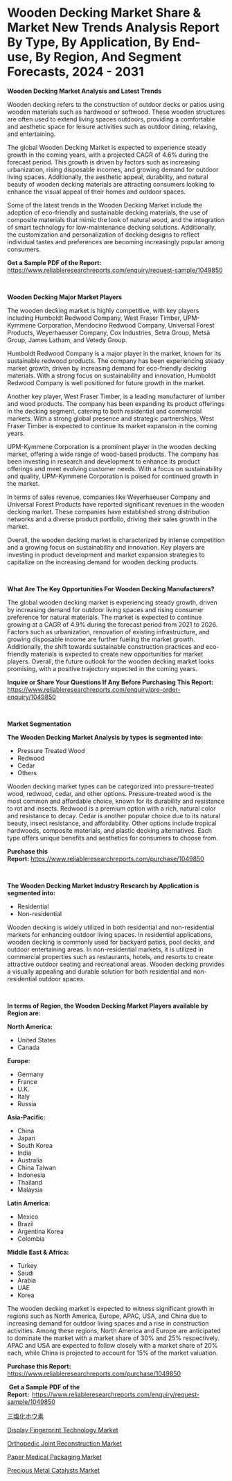 <p><h1>Wooden Decking Market Share & Market New Trends Analysis Report By Type, By Application, By End-use, By Region, And Segment Forecasts, 2024 - 2031</h1></p><p><strong>Wooden Decking Market Analysis and Latest Trends</strong></p>
<p><p>Wooden decking refers to the construction of outdoor decks or patios using wooden materials such as hardwood or softwood. These wooden structures are often used to extend living spaces outdoors, providing a comfortable and aesthetic space for leisure activities such as outdoor dining, relaxing, and entertaining.</p><p>The global Wooden Decking Market is expected to experience steady growth in the coming years, with a projected CAGR of 4.6% during the forecast period. This growth is driven by factors such as increasing urbanization, rising disposable incomes, and growing demand for outdoor living spaces. Additionally, the aesthetic appeal, durability, and natural beauty of wooden decking materials are attracting consumers looking to enhance the visual appeal of their homes and outdoor spaces.</p><p>Some of the latest trends in the Wooden Decking Market include the adoption of eco-friendly and sustainable decking materials, the use of composite materials that mimic the look of natural wood, and the integration of smart technology for low-maintenance decking solutions. Additionally, the customization and personalization of decking designs to reflect individual tastes and preferences are becoming increasingly popular among consumers.</p></p>
<p><strong>Get a Sample PDF of the Report:&nbsp;</strong> <a href="https://www.reliableresearchreports.com/enquiry/request-sample/1049850">https://www.reliableresearchreports.com/enquiry/request-sample/1049850</a></p>
<p>&nbsp;</p>
<p><strong>Wooden Decking Major Market Players</strong></p>
<p><p>The wooden decking market is highly competitive, with key players including Humboldt Redwood Company, West Fraser Timber, UPM-Kymmene Corporation, Mendocino Redwood Company, Universal Forest Products, Weyerhaeuser Company, Cox Industries, Setra Group, Metsä Group, James Latham, and Vetedy Group.</p><p>Humboldt Redwood Company is a major player in the market, known for its sustainable redwood products. The company has been experiencing steady market growth, driven by increasing demand for eco-friendly decking materials. With a strong focus on sustainability and innovation, Humboldt Redwood Company is well positioned for future growth in the market.</p><p>Another key player, West Fraser Timber, is a leading manufacturer of lumber and wood products. The company has been expanding its product offerings in the decking segment, catering to both residential and commercial markets. With a strong global presence and strategic partnerships, West Fraser Timber is expected to continue its market expansion in the coming years.</p><p>UPM-Kymmene Corporation is a prominent player in the wooden decking market, offering a wide range of wood-based products. The company has been investing in research and development to enhance its product offerings and meet evolving customer needs. With a focus on sustainability and quality, UPM-Kymmene Corporation is poised for continued growth in the market.</p><p>In terms of sales revenue, companies like Weyerhaeuser Company and Universal Forest Products have reported significant revenues in the wooden decking market. These companies have established strong distribution networks and a diverse product portfolio, driving their sales growth in the market.</p><p>Overall, the wooden decking market is characterized by intense competition and a growing focus on sustainability and innovation. Key players are investing in product development and market expansion strategies to capitalize on the increasing demand for wooden decking products.</p></p>
<p>&nbsp;</p>
<p><strong>What Are The Key Opportunities For Wooden Decking Manufacturers?</strong></p>
<p><p>The global wooden decking market is experiencing steady growth, driven by increasing demand for outdoor living spaces and rising consumer preference for natural materials. The market is expected to continue growing at a CAGR of 4.9% during the forecast period from 2021 to 2026. Factors such as urbanization, renovation of existing infrastructure, and growing disposable income are further fueling the market growth. Additionally, the shift towards sustainable construction practices and eco-friendly materials is expected to create new opportunities for market players. Overall, the future outlook for the wooden decking market looks promising, with a positive trajectory expected in the coming years.</p></p>
<p><strong>Inquire or Share Your Questions If Any Before Purchasing This Report:</strong> <a href="https://www.reliableresearchreports.com/enquiry/pre-order-enquiry/1049850">https://www.reliableresearchreports.com/enquiry/pre-order-enquiry/1049850</a></p>
<p>&nbsp;</p>
<p><strong>Market Segmentation</strong></p>
<p><strong>The Wooden Decking Market Analysis by types is segmented into:</strong></p>
<p><ul><li>Pressure Treated Wood</li><li>Redwood</li><li>Cedar</li><li>Others</li></ul></p>
<p><p>Wooden decking market types can be categorized into pressure-treated wood, redwood, cedar, and other options. Pressure-treated wood is the most common and affordable choice, known for its durability and resistance to rot and insects. Redwood is a premium option with a rich, natural color and resistance to decay. Cedar is another popular choice due to its natural beauty, insect resistance, and affordability. Other options include tropical hardwoods, composite materials, and plastic decking alternatives. Each type offers unique benefits and aesthetics for consumers to choose from.</p></p>
<p><strong>Purchase this Report:&nbsp;</strong><a href="https://www.reliableresearchreports.com/purchase/1049850">https://www.reliableresearchreports.com/purchase/1049850</a></p>
<p>&nbsp;</p>
<p><strong>The Wooden Decking Market Industry Research by Application is segmented into:</strong></p>
<p><ul><li>Residential</li><li>Non-residential</li></ul></p>
<p><p>Wooden decking is widely utilized in both residential and non-residential markets for enhancing outdoor living spaces. In residential applications, wooden decking is commonly used for backyard patios, pool decks, and outdoor entertaining areas. In non-residential markets, it is utilized in commercial properties such as restaurants, hotels, and resorts to create attractive outdoor seating and recreational areas. Wooden decking provides a visually appealing and durable solution for both residential and non-residential outdoor spaces.</p></p>
<p>&nbsp;</p>
<p><strong>In terms of Region, the Wooden Decking Market Players available by Region are:</strong></p>
<p>
    <p> <strong> North America: </strong>
        <ul>
            <li>United States</li>
            <li>Canada</li>
        </ul>
        </p> 
    <p> <strong> Europe: </strong>
        <ul>
            <li>Germany</li>
            <li>France</li>
            <li>U.K.</li>
            <li>Italy</li>
            <li>Russia</li>
        </ul>
        </p> 
    <p> <strong> Asia-Pacific: </strong>
        <ul>
            <li>China</li>
            <li>Japan</li>
            <li>South Korea</li>
            <li>India</li>
            <li>Australia</li>
            <li>China Taiwan</li>
            <li>Indonesia</li>
            <li>Thailand</li>
            <li>Malaysia</li>
        </ul>
        </p> 
    <p> <strong> Latin America: </strong>
        <ul>
            <li>Mexico</li>
            <li>Brazil</li>
            <li>Argentina Korea</li>
            <li>Colombia</li>
        </ul>
        </p> 
    <p> <strong> Middle East & Africa: </strong>
        <ul>
            <li>Turkey</li>
            <li>Saudi</li>
            <li>Arabia</li>
            <li>UAE</li>
            <li>Korea</li>
        </ul>
    </p>
    </p>
<p><p>The wooden decking market is expected to witness significant growth in regions such as North America, Europe, APAC, USA, and China due to increasing demand for outdoor living spaces and a rise in construction activities. Among these regions, North America and Europe are anticipated to dominate the market with a market share of 30% and 25% respectively. APAC and USA are expected to follow closely with a market share of 20% each, while China is projected to account for 15% of the market valuation.</p></p>
<p><strong>Purchase this Report: </strong><a href="https://www.reliableresearchreports.com/purchase/1049850">https://www.reliableresearchreports.com/purchase/1049850</a></p>
<p>&nbsp;<strong>Get a Sample PDF of the Report:&nbsp;&nbsp;</strong><a href="https://www.reliableresearchreports.com/enquiry/request-sample/1049850">https://www.reliableresearchreports.com/enquiry/request-sample/1049850</a></p>
<p><strong></strong></p>
<p><p><a href="https://github.com/hwbcz413288296/Market-Research-Report-List-1/blob/main/4764155190332.md">三塩化ホウ素</a></p><p><a href="https://issuu.com/reportprime-2/docs/display-fingerprint-technology-market-size-2030.pp">Display Fingerprint Technology Market</a></p><p><a href="https://view.publitas.com/reportprime-1/orthopedic-joint-reconstruction-market-dynamics-2023-2030-also-about-its-market-trends-projections-and-opportunities/">Orthopedic Joint Reconstruction Market</a></p><p><a href="https://lydian-appliance-61d.notion.site/Paper-Medical-Packaging-Market-Size-Share-Trends-Analysis-Report-By-Application-Regional-Outlook-a48538e3a7564aebb42c259c1a8984a1">Paper Medical Packaging Market</a></p><p><a href="https://github.com/Sherrillcrooksxa8i18ucf2m/Market-Research-Report-List-1/blob/main/precious-metal-catalysts-market.md">Precious Metal Catalysts Market</a></p></p>